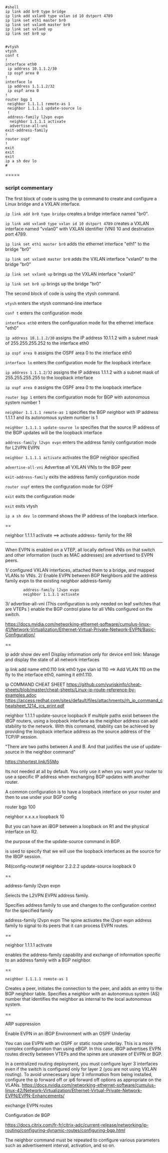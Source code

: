 ```
#shell
ip link add br0 type bridge
ip link add vxlan0 type vxlan id 10 dstport 4789
ip link set eth1 master br0
ip link set vxlan0 master br0
ip link set vxlan0 up
ip link set br0 up


#vtysh
vtysh
conf t
!
interface eth0
 ip address 10.1.1.2/30
 ip ospf area 0
!
interface lo
 ip address 1.1.1.2/32 
 ip ospf area 0
!
router bgp 1
 neighbor 1.1.1.1 remote-as 1
 neighbor 1.1.1.1 update-source lo
 !
 address-family l2vpn evpn
  neighbor 1.1.1.1 activate
  advertise-all-vni
exit-address-family
!
router ospf
!
exit 
exit
exit
ip a sh dev lo
#
```
=====
### script commentary

The first block of code is using the ip command to create and configure a Linux bridge and a VXLAN interface.

`ip link add br0 type bridge` creates a bridge interface named "br0".

`ip link add vxlan0 type vxlan id 10 dstport 4789` creates a VXLAN interface named "vxlan0" with VXLAN identifier (VNI) 10 and destination port 4789.

`ip link set eth1 master br0` adds the ethernet interface "eth1" to the bridge "br0"

`ip link set vxlan0 master br0` adds the VXLAN interface "vxlan0" to the bridge "br0"

`ip link set vxlan0 up` brings up the VXLAN interface "vxlan0"

`ip link set br0 up` brings up the bridge "br0"


The second block of code is using the vtysh command.

`vtysh` enters the vtysh command-line interface

`conf t` enters the configuration mode

`interface eth0` enters the configuration mode for the ethernet interface "eth0"

`ip address 10.1.1.2/30` assigns the IP address 10.1.1.2 with a subnet mask of 255.255.255.252 to the interface eth0

`ip ospf area 0` assigns the OSPF area 0 to the interface eth0

`interface lo` enters the configuration mode for the loopback interface

`ip address 1.1.1.2/32` assigns the IP address 1.1.1.2 with a subnet mask of 255.255.255.255 to the loopback interface

`ip ospf area 0` assigns the OSPF area 0 to the loopback interface

`router bgp 1` enters the configuration mode for BGP with autonomous system number 1

`neighbor 1.1.1.1 remote-as 1` specifies the BGP neighbor with IP address 1.1.1.1 and its autonomous system number is 1

`neighbor 1.1.1.1 update-source lo` specifies that the source IP address of the BGP updates will be the loopback interface

`address-family l2vpn evpn` enters the address family configuration mode for L2VPN EVPN

`neighbor 1.1.1.1 activate` activates the BGP neighbor specified

`advertise-all-vni` Advertise all VXLAN VNIs to the BGP peer

`exit-address-family` exits the address family configuration mode

`router ospf` enters the configuration mode for OSPF

`exit` exits the configuration mode

`exit` exits vtysh

`ip a sh dev lo` command shows the IP address of the loopback interface.

==

neighbor 1.1.1.1 activate  ==> activate address- family for the RR

---


When EVPN is enabled on a VTEP, all locally defined VNIs on that switch and other information (such as MAC addresses) are advertised to EVPN peers.

1/ configured VXLAN interfaces, attached them to a bridge, and mapped VLANs to VNIs.
2/ Enable EVPN between BGP Neighbors
        add the address family evpn to the existing neighbor address-family 

            address-family l2vpn evpn
            neighbor 1.1.1.1 activate

3/ advertise-all-vni (This configuration is only needed on leaf switches that are VTEPs )
        enable the BGP control plane for all VNIs configured on the switch.


https://docs.nvidia.com/networking-ethernet-software/cumulus-linux-41/Network-Virtualization/Ethernet-Virtual-Private-Network-EVPN/Basic-Configuration/


==

ip addr show dev em1	Display information only for device em1
link: Manage and display the state of all network interfaces

ip link add name eth0.110 link eth0 type vlan id 110 ==> Add VLAN 110 on the fly to the interface eth0, naming it eth1.110.

ip COMMAND CHEAT SHEET
https://github.com/yuriskinfo/cheat-sheets/blob/master/cheat-sheets/Linux-ip-route-reference-by-examples.adoc
https://access.redhat.com/sites/default/files/attachments/rh_ip_command_cheatsheet_1214_jcs_print.pdf


neighbor 1.1.1.1 update-source loopback
 If multiple paths exist between the iBGP routers, using a loopback interface as the neighbor address can add stability to the network. With this command, stability can be achieved by providing the loopback interface address as the source address of the TCP/IP session.

"There are two paths between A and B. And that justifies the use of update-source in the neighbor command"


https://shortest.link/55Mo

Its not needed at all by default. You only use it when you want your router to use a specific IP address when exchanging BGP updates with another router.

A common configuration is to have a loopback interface on your router and then to use under your BGP config

router bgp 100

neighbor x.x.x.x loopback 10

But you can have an iBGP between a loopback on R1 and the physical interface on R2.


 the purpose of the the update-source command in BGP.

  is used to specify that we will use the loopback interfaces as the source for the IBGP session.

R4(config-router)# neighbor 2.2.2.2 update-source loopback 0

==

address-family l2vpn evpn

Selects the L2VPN EVPN address family.

Specifies address family to use and changes to the configuration context for the specified family


  address-family l2vpn evpn
The spine activates the l2vpn evpn address family to signal to its peers that it can process EVPN routes.

==

 neighbor 1.1.1.1 activate

  enables the address-family capability and exchange of information specific to an address family with a BGP neighbor.

==

`neighbor 1.1.1.1 remote-as 1`

Creates a peer, initiates the connection to the peer, and adds an entry to the BGP neighbor table. Specifies a neighbor with an autonomous system (AS) number that identifies the neighbor as internal to the local autonomous system. 

==

ARP suppression 


Enable EVPN in an iBGP Environment with an OSPF Underlay

You can use EVPN with an OSPF or static route underlay. This is a more complex configuration than using eBGP. In this case, iBGP advertises EVPN routes directly between VTEPs and the spines are unaware of EVPN or BGP.


In a centralized routing deployment, you must configure layer 3 interfaces even if the switch is configured only for layer 2 (you are not using VXLAN routing). To avoid unnecessary layer 3 information from being installed, configure the ip forward off or ip6 forward off options as appropriate on the VLANs. 
https://docs.nvidia.com/networking-ethernet-software/cumulus-linux-42/Network-Virtualization/Ethernet-Virtual-Private-Network-EVPN/EVPN-Enhancements/


 exchange EVPN routes



Configuration de BGP

 https://docs.citrix.com/fr-fr/citrix-adc/current-release/networking/ip-routing/configuring-dynamic-routes/configuring-bgp.html



 The neighbor command must be repeated to configure various parameters such as advertisement interval, activation, and so on.


